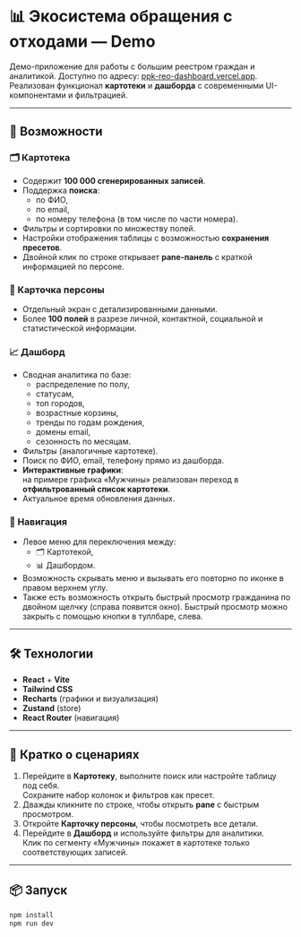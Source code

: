 # 📊 Экосистема обращения с отходами — Demo

Демо-приложение для работы с большим реестром граждан и аналитикой. Доступно по адресу: [ppk-reo-dashboard.vercel.app](https://ppk-reo-dashboard.vercel.app).  
Реализован функционал **картотеки** и **дашборда** с современными UI-компонентами и фильтрацией.

---

## 🚀 Возможности

### 🗂️ Картотека
- Содержит **100 000 сгенерированных записей**.
- Поддержка **поиска**:
  - по ФИО,
  - по email,
  - по номеру телефона (в том числе по части номера).
- Фильтры и сортировки по множеству полей.
- Настройки отображения таблицы с возможностью **сохранения пресетов**.
- Двойной клик по строке открывает **pane-панель** с краткой информацией по персоне.

### 👤 Карточка персоны
- Отдельный экран с детализированными данными.
- Более **100 полей** в разрезе личной, контактной, социальной и статистической информации.

### 📈 Дашборд
- Сводная аналитика по базе:
  - распределение по полу,
  - статусам,
  - топ городов,
  - возрастные корзины,
  - тренды по годам рождения,
  - домены email,
  - сезонность по месяцам.
- Фильтры (аналогичные картотеке).
- Поиск по ФИО, email, телефону прямо из дашборда.
- **Интерактивные графики**:  
  на примере графика «Мужчины» реализован переход в **отфильтрованный список картотеки**.
- Актуальное время обновления данных.

### 🧭 Навигация
- Левое меню для переключения между:
  - 🗂️ Картотекой,
  - 📊 Дашбордом.
- Возможность скрывать меню и вызывать его повторно по иконке в правом верхнем углу.
- Также есть возможность открыть быстрый просмотр гражданина по двойном щелчку (справа появится окно). Быстрый просмотр можно закрыть с помощью кнопки в туллбаре, слева.

---

## 🛠️ Технологии
- **React** + **Vite**
- **Tailwind CSS**
- **Recharts** (графики и визуализация)
- **Zustand** (store)
- **React Router** (навигация)

---

## 📌 Кратко о сценариях
1. Перейдите в **Картотеку**, выполните поиск или настройте таблицу под себя.  
   Сохраните набор колонок и фильтров как пресет.
2. Дважды кликните по строке, чтобы открыть **pane** с быстрым просмотром.
3. Откройте **Карточку персоны**, чтобы посмотреть все детали.
4. Перейдите в **Дашборд** и используйте фильтры для аналитики.  
   Клик по сегменту «Мужчины» покажет в картотеке только соответствующих записей.

---

## 📦 Запуск
```bash
npm install
npm run dev
